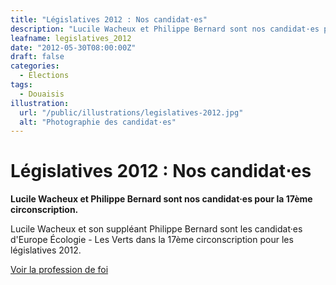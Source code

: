```yaml
---
title: "Législatives 2012 : Nos candidat⋅es"
description: "Lucile Wacheux et Philippe Bernard sont nos candidat·es pour la 17ème circonscription."
leafname: legislatives_2012
date: "2012-05-30T08:00:00Z"
draft: false
categories:
  - Élections
tags:
  - Douaisis
illustration:
  url: "/public/illustrations/legislatives-2012.jpg"
  alt: "Photographie des candidat·es"
---
```


# Législatives 2012 : Nos candidat⋅es

**Lucile Wacheux et Philippe Bernard sont nos candidat·es pour la 17ème circonscription.**

Lucile Wacheux et son suppléant Philippe Bernard sont les candidat·es d'Europe Écologie - Les Verts dans la 17ème circonscription pour les législatives 2012.

[Voir la profession de foi](https://drive.google.com/open?id=1tBDxhi8qpndE3RHmwO61zCHGvuHEDIQ6)
